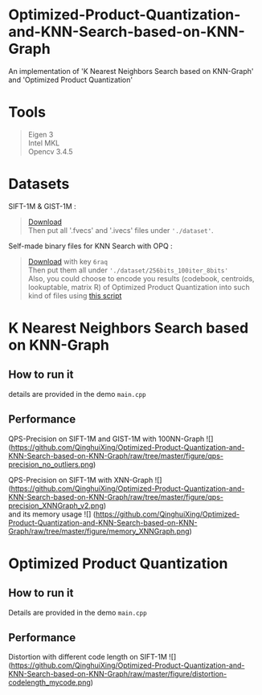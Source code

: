 # Optimized-Product-Quantization-and-KNN-Search-based-on-KNN-Graph

An implementation of 'K Nearest Neighbors Search based on KNN-Graph' and 'Optimized Product Quantization'

# Tools
>Eigen 3<br/>
>Intel MKL<br/>
>Opencv 3.4.5<br/>

# Datasets

  SIFT-1M & GIST-1M : 
  >[Download](http://corpus-texmex.irisa.fr)<br/>
  >Then put all '.fvecs' and '.ivecs' files under `'./dataset'`.<br/>
  
  Self-made binary files for KNN Search with OPQ : 
  >[Download](https://pan.baidu.com/s/1EeZ1uQQ8P7j1n9Y_agqg_A) with key `6raq`<br/>
  >Then put them all under `'./dataset/256bits_100iter_8bits'`<br/>
  >Also, you could choose to encode you results (codebook, centroids, lookuptable, matrix R) of Optimized Product Quantization into such kind of files using [this script]()

# K Nearest Neighbors Search based on KNN-Graph

## How to run it
details are provided in the demo `main.cpp`<br/>

## Performance
QPS-Precision on SIFT-1M and GIST-1M with 100NN-Graph
![]
(https://github.com/QinghuiXing/Optimized-Product-Quantization-and-KNN-Search-based-on-KNN-Graph/raw/tree/master/figure/qps-precision_no_outliers.png)
<br/>

QPS-Precision on SIFT-1M with XNN-Graph
![]
(https://github.com/QinghuiXing/Optimized-Product-Quantization-and-KNN-Search-based-on-KNN-Graph/raw/tree/master/figure/qps-precision_XNNGraph_v2.png)
<br/>
and its memory usage
![]
(https://github.com/QinghuiXing/Optimized-Product-Quantization-and-KNN-Search-based-on-KNN-Graph/raw/tree/master/figure/memory_XNNGraph.png)
<br/>

# Optimized Product Quantization
## How to run it
Details are provided in the demo `main.cpp`<br/>

## Performance
Distortion with different code length on SIFT-1M
![]
(https://github.com/QinghuiXing/Optimized-Product-Quantization-and-KNN-Search-based-on-KNN-Graph/raw/master/figure/distortion-codelength_mycode.png)

